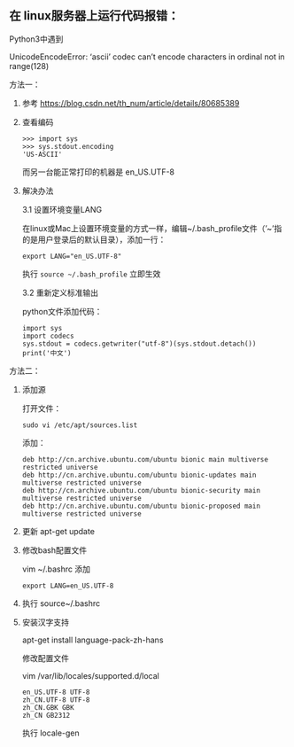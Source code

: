 ## 在 linux服务器上运行代码报错：

Python3中遇到

UnicodeEncodeError: ‘ascii’ codec can’t encode characters in ordinal not in range(128)

方法一：

1. 参考 https://blog.csdn.net/th_num/article/details/80685389

2. 查看编码

   ```
   >>> import sys
   >>> sys.stdout.encoding
   'US-ASCII'
   ```

   而另一台能正常打印的机器是 en_US.UTF-8

3. 解决办法

   3.1 设置环境变量LANG

   在linux或Mac上设置环境变量的方式一样，编辑~/.bash_profile文件（’~’指的是用户登录后的默认目录），添加一行：

   ```
   export LANG="en_US.UTF-8"
   ```

   执行 `source ~/.bash_profile` 立即生效

   3.2 重新定义标准输出

   python文件添加代码：

   ```
   import sys
   import codecs
   sys.stdout = codecs.getwriter("utf-8")(sys.stdout.detach())
   print('中文')
   ```

   

方法二：

1. 添加源

   打开文件：

   ```
   sudo vi /etc/apt/sources.list
   ```

   添加：

   ```
   deb http://cn.archive.ubuntu.com/ubuntu bionic main multiverse restricted universe
   deb http://cn.archive.ubuntu.com/ubuntu bionic-updates main multiverse restricted universe
   deb http://cn.archive.ubuntu.com/ubuntu bionic-security main multiverse restricted universe
   deb http://cn.archive.ubuntu.com/ubuntu bionic-proposed main multiverse restricted universe
   ```

2. 更新 apt-get update

3. 修改bash配置文件

   vim ~/.bashrc 添加

   `export LANG=en_US.UTF-8`

4. 执行 source~/.bashrc

5. 安装汉字支持

   apt-get install language-pack-zh-hans

   修改配置文件

   vim /var/lib/locales/supported.d/local

   ```
   en_US.UTF-8 UTF-8
   zh_CN.UTF-8 UTF-8
   zh_CN.GBK GBK
   zh_CN GB2312
   ```

   执行 locale-gen